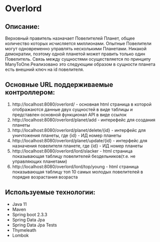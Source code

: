 # Overlord

## Описание:
Верховный правитель назначает Повелителей Планет, общее количество которых исчисляется миллионами.
Опытные Повелители могут одновременно управлять несколькими Планетами. Никакой демократии, поэтому одной планетой может править только один Повелитель. Связь между сущностями осуществляется по принципу ManyToOne.Реализовано это следующим образом в сущности планета есть внешний ключ на id повелителя.

## Основные URL поддерживаемые контроллером:
1. http://localhost:8080/overlord/ - основная html страница в которой отображаются данные двух сущностей в виде таблицы и представлен основной функционал API в виде ссылок
2. http://localhost:8080/overlord/planet/add - интерефейс для создания планеты
3. http://localhost:8080/overlord/planet/delete/{id} - интерфейс для уничтожения планеты, где {id} - ИД номер планеты
4. http://localhost:8080/overlord/planet/update/{id} - интерфейс для назначения повелителя планете, где {id} - ИД номер планеты
5. http://localhost:8080/overlord/lord/slacker - html страница показывающая таблицу повелителей бездельников(т.е. не управляющих планетами)
6. http://localhost:8080/overlord/lord/top/young - html страница показывающая таблицу топ 10 самых молодых повелителей в порядке возрастания возраста

## Используемые технологии:
* Java 11 
* Maven
* Spring boot 2.3.3
* Spring Data Jpa
* Spring Data Jpa Tests
* Thymeleath
* Lombok
